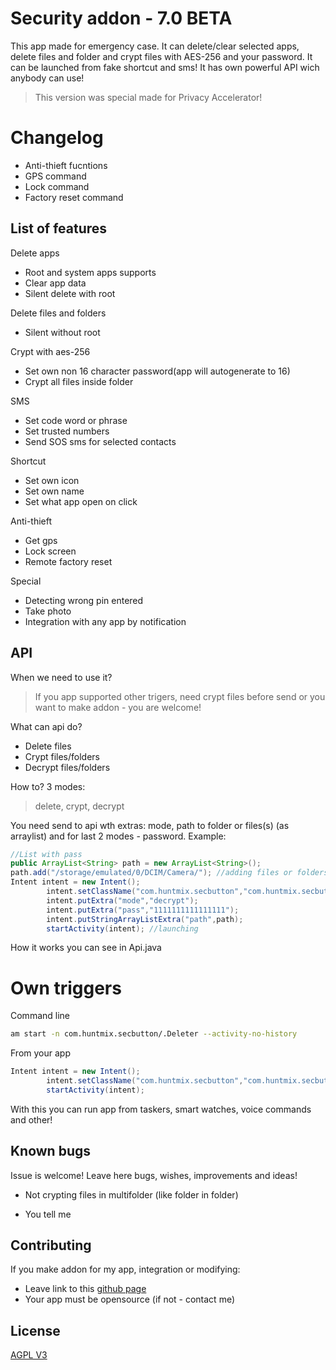 # Security addon - 7.0 BETA

This app made for emergency case. It can delete/clear selected apps, delete files and folder and crypt files with AES-256 and your password. It can be launched from fake shortcut and sms! It has own powerful API wich anybody can use!
> This version was special made for Privacy Accelerator!
# Changelog
- Anti-thieft fucntions
- GPS command
- Lock command
- Factory reset command

## List of features



 Delete apps
- Root and system apps supports
- Clear app data
- Silent delete with root

Delete files and folders
- Silent without root

Crypt with aes-256
- Set own non 16 character password(app will autogenerate to 16)
- Crypt all files inside folder

SMS
- Set code word or phrase
- Set trusted numbers
- Send SOS sms for selected contacts

Shortcut
- Set own icon
- Set own name
- Set what app open on click

Anti-thieft
- Get gps
- Lock screen
- Remote factory reset

Special
- Detecting wrong pin entered
- Take photo
- Integration with any app by notification

## API
When we need to use it?
> If you app supported other trigers, need crypt files before send or you want to make addon - you are welcome!

What can api do?
- Delete files
- Crypt files/folders
- Decrypt files/folders

How to?
3 modes:
> delete, crypt, decrypt

You need send to api wth extras:  mode, path to folder or files(s) (as arraylist) and for last 2 modes - password.
Example:
``` Java
//List with pass
public ArrayList<String> path = new ArrayList<String>();
path.add("/storage/emulated/0/DCIM/Camera/"); //adding files or folders
Intent intent = new Intent();
        intent.setClassName("com.huntmix.secbutton","com.huntmix.secbutton.ApiCall");
        intent.putExtra("mode","decrypt");
        intent.putExtra("pass","1111111111111111");
        intent.putStringArrayListExtra("path",path);
        startActivity(intent); //launching
```
How it works you can see in Api.java
# Own triggers
Command line

``` Bash
am start -n com.huntmix.secbutton/.Deleter --activity-no-history
```
From your app
``` Java
Intent intent = new Intent();
        intent.setClassName("com.huntmix.secbutton","com.huntmix.secbutton.Deleter");
        startActivity(intent);
```
With this you can run app from taskers, smart watches, voice commands and other!
## Known bugs
Issue is welcome! Leave here bugs, wishes, improvements and ideas!
* Not crypting files in multifolder (like folder in folder)
- You tell me
## Contributing
If you make addon for my app, integration or modifying:
* Leave link to this [github page](https://github.com/huntmix/securityaddon) 
* Your app must be opensource (if not - contact me)


## License
[AGPL V3](https://www.gnu.org/licenses/agpl-3.0.ru.html)
